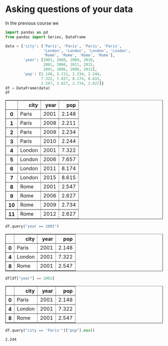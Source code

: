 # Asking questions of your data

In the previous course we 


```python
import pandas as pd
from pandas import Series, DataFrame

data = {'city': ['Paris', 'Paris', 'Paris', 'Paris',
                 'London', 'London', 'London', 'London',
                 'Rome', 'Rome', 'Rome', 'Rome'],
        'year': [2001, 2008, 2009, 2010,
                 2001, 2006, 2011, 2015,
                 2001, 2006, 2009, 2012],
        'pop': [2.148, 2.211, 2.234, 2.244,
                7.322, 7.657, 8.174, 8.615,
                2.547, 2.627, 2.734, 2.627]}
df = DataFrame(data)
df
```




<div>
<style scoped>
    .dataframe tbody tr th:only-of-type {
        vertical-align: middle;
    }

    .dataframe tbody tr th {
        vertical-align: top;
    }

    .dataframe thead th {
        text-align: right;
    }
</style>
<table border="1" class="dataframe">
  <thead>
    <tr style="text-align: right;">
      <th></th>
      <th>city</th>
      <th>year</th>
      <th>pop</th>
    </tr>
  </thead>
  <tbody>
    <tr>
      <th>0</th>
      <td>Paris</td>
      <td>2001</td>
      <td>2.148</td>
    </tr>
    <tr>
      <th>1</th>
      <td>Paris</td>
      <td>2008</td>
      <td>2.211</td>
    </tr>
    <tr>
      <th>2</th>
      <td>Paris</td>
      <td>2009</td>
      <td>2.234</td>
    </tr>
    <tr>
      <th>3</th>
      <td>Paris</td>
      <td>2010</td>
      <td>2.244</td>
    </tr>
    <tr>
      <th>4</th>
      <td>London</td>
      <td>2001</td>
      <td>7.322</td>
    </tr>
    <tr>
      <th>5</th>
      <td>London</td>
      <td>2006</td>
      <td>7.657</td>
    </tr>
    <tr>
      <th>6</th>
      <td>London</td>
      <td>2011</td>
      <td>8.174</td>
    </tr>
    <tr>
      <th>7</th>
      <td>London</td>
      <td>2015</td>
      <td>8.615</td>
    </tr>
    <tr>
      <th>8</th>
      <td>Rome</td>
      <td>2001</td>
      <td>2.547</td>
    </tr>
    <tr>
      <th>9</th>
      <td>Rome</td>
      <td>2006</td>
      <td>2.627</td>
    </tr>
    <tr>
      <th>10</th>
      <td>Rome</td>
      <td>2009</td>
      <td>2.734</td>
    </tr>
    <tr>
      <th>11</th>
      <td>Rome</td>
      <td>2012</td>
      <td>2.627</td>
    </tr>
  </tbody>
</table>
</div>




```python
df.query("year == 2001")
```




<div>
<style scoped>
    .dataframe tbody tr th:only-of-type {
        vertical-align: middle;
    }

    .dataframe tbody tr th {
        vertical-align: top;
    }

    .dataframe thead th {
        text-align: right;
    }
</style>
<table border="1" class="dataframe">
  <thead>
    <tr style="text-align: right;">
      <th></th>
      <th>city</th>
      <th>year</th>
      <th>pop</th>
    </tr>
  </thead>
  <tbody>
    <tr>
      <th>0</th>
      <td>Paris</td>
      <td>2001</td>
      <td>2.148</td>
    </tr>
    <tr>
      <th>4</th>
      <td>London</td>
      <td>2001</td>
      <td>7.322</td>
    </tr>
    <tr>
      <th>8</th>
      <td>Rome</td>
      <td>2001</td>
      <td>2.547</td>
    </tr>
  </tbody>
</table>
</div>




```python
df[df["year"] == 2001]
```




<div>
<style scoped>
    .dataframe tbody tr th:only-of-type {
        vertical-align: middle;
    }

    .dataframe tbody tr th {
        vertical-align: top;
    }

    .dataframe thead th {
        text-align: right;
    }
</style>
<table border="1" class="dataframe">
  <thead>
    <tr style="text-align: right;">
      <th></th>
      <th>city</th>
      <th>year</th>
      <th>pop</th>
    </tr>
  </thead>
  <tbody>
    <tr>
      <th>0</th>
      <td>Paris</td>
      <td>2001</td>
      <td>2.148</td>
    </tr>
    <tr>
      <th>4</th>
      <td>London</td>
      <td>2001</td>
      <td>7.322</td>
    </tr>
    <tr>
      <th>8</th>
      <td>Rome</td>
      <td>2001</td>
      <td>2.547</td>
    </tr>
  </tbody>
</table>
</div>




```python
df.query("city == 'Paris'")["pop"].max()
```




    2.244



